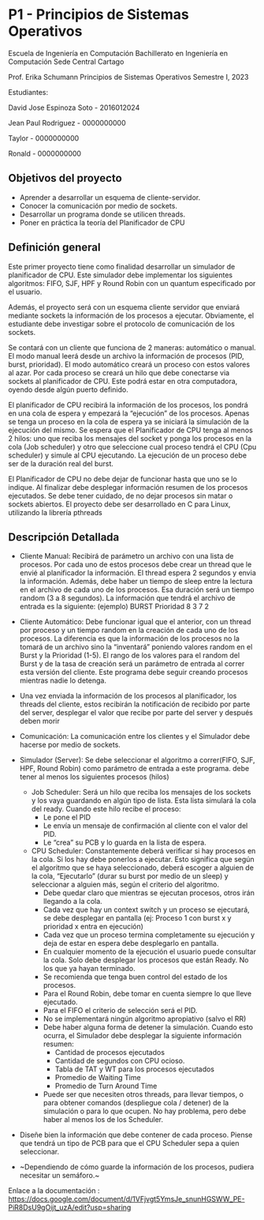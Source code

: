 # P1 - Principios de Sistemas Operativos

Escuela de Ingeniería en Computación
Bachillerato en Ingeniería en Computación
Sede Central Cartago

Prof. Erika Schumann
Principios de Sistemas Operativos
Semestre I, 2023

Estudiantes: 

David Jose Espinoza Soto - 2016012024

Jean Paul Rodriguez      - 0000000000

Taylor                   - 0000000000

Ronald                   - 0000000000

## Objetivos del proyecto
- Aprender a desarrollar un esquema de cliente-servidor.
- Conocer la comunicación por medio de sockets.
- Desarrollar un programa donde se utilicen threads.
- Poner en práctica la teoría del Planificador de CPU

## Definición general

Este primer proyecto tiene como finalidad desarrollar un simulador de planificador de CPU. Este simulador debe implementar los siguientes algoritmos: FIFO, SJF, HPF y Round Robin con un quantum especificado por el usuario.

Además, el proyecto será con un esquema cliente servidor que enviará mediante sockets la información de los procesos a ejecutar. Obviamente, el estudiante debe investigar sobre el protocolo de comunicación de los sockets.

Se contará con un cliente que funciona de 2 maneras: automático o manual. El modo manual leerá desde un archivo la información de procesos (PID, burst, prioridad). El modo automático creará un proceso con estos valores al azar. Por cada proceso se creará un hilo que debe conectarse via sockets al planificador de CPU. Este podrá estar en otra computadora, oyendo desde algún puerto definido.

El planificador de CPU recibirá la información de los procesos, los pondrá en una cola de espera y empezará la “ejecución” de los procesos. Apenas se tenga un proceso en la cola de espera ya se iniciará la simulación de la ejecución del mismo. Se espera que el Planificador de CPU tenga al menos 2 hilos: uno que reciba los mensajes del socket y ponga los procesos en la cola (Job scheduler) y otro que seleccione cual proceso tendrá el CPU (Cpu scheduler) y simule al CPU ejecutando. La ejecución de un proceso debe ser de la duración real del burst. 

El Planificador de CPU no debe dejar de funcionar hasta que uno se lo indique. Al finalizar debe desplegar información resumen de los procesos ejecutados. Se debe tener cuidado, de no dejar procesos sin matar o sockets abiertos. El proyecto debe ser desarrollado en C para Linux, utilizando la librería pthreads

## Descripción Detallada

- Cliente Manual: Recibirá de parámetro un archivo con una lista de procesos. Por cada uno de estos procesos debe crear un thread que le envié al planificador la información. El thread espera 2 segundos y envia la información. Además, debe haber un tiempo de sleep entre la lectura en el archivo de cada uno de los procesos. Esa duración será un tiempo random (3 a 8 segundos). La información que tendrá el archivo de entrada es la siguiente: (ejemplo)
  BURST Prioridad
      8         3
      7         2

- Cliente Automático: Debe funcionar igual que el anterior, con un thread por proceso y un tiempo random en la creación de cada uno de los procesos. La diferencia es que la información de los procesos no la tomará de un archivo sino la “inventará” poniendo valores random en el Burst y la Prioridad (1-5). El rango de los valores para el random del Burst y de la tasa de creación será un parámetro de entrada al correr esta versión del cliente. Este programa debe seguir creando procesos mientras nadie lo detenga.

- Una vez enviada la información de los procesos al planificador, los threads del cliente, estos recibirán la notificación de recibido por parte del server, desplegar el valor que recibe por parte del server y después deben morir

- Comunicación: La comunicación entre los clientes y el Simulador debe hacerse por medio de sockets. 

- Simulador (Server): Se debe seleccionar el algoritmo a correr(FIFO, SJF, HPF, Round Robin) como parámetro de entrada a este programa. debe tener al menos los siguientes procesos (hilos)
  - Job Scheduler: Será un hilo que reciba los mensajes de los sockets y los vaya guardando en algún tipo de lista. Esta lista simulará la cola del ready. Cuando este hilo recibe el proceso:
    - Le pone el PID
    - Le envía un mensaje de confirmación al cliente con el valor del PID. 
    - Le “crea” su PCB y lo guarda en la lista de espera.
  - CPU Scheduler: Constantemente deberá verificar si hay procesos en la cola. Si los hay debe ponerlos a ejecutar. Esto significa que según el algoritmo que se haya seleccionado, deberá escoger a alguien de la cola, “Ejecutarlo” (durar su burst por medio de un sleep) y seleccionar a alguien más, según el criterio del algoritmo. 
    - Debe quedar claro que mientras se ejecutan procesos, otros irán llegando a la cola.
    - Cada vez que hay un context switch y un proceso se ejecutará, se debe desplegar en pantalla (ej: Proceso 1 con burst x y prioridad x entra en ejecución)
    - Cada vez que un proceso termina completamente su ejecución y deja de estar en espera debe desplegarlo en pantalla.
    - En cualquier momento de la ejecución el usuario puede consultar la cola. Solo debe desplegar los procesos que están Ready. No los que ya hayan terminado. 
    - Se recomienda que tenga buen control del estado de los procesos. 
    - Para el Round Robin, debe tomar en cuenta siempre lo que lleve ejecutado. 
    - Para el FIFO el criterio de selección será el PID.
    - No se implementará ningún algoritmo apropiativo (salvo el RR)
    - Debe haber alguna forma de detener la simulación. Cuando esto ocurra, el Simulador debe desplegar la siguiente información resumen:
      - Cantidad de procesos ejecutados
      - Cantidad de segundos con CPU ocioso. 
      - Tabla de TAT y WT para los procesos ejecutados
      - Promedio de Waiting Time
      - Promedio de Turn Around Time
    - Puede ser que necesiten otros threads, para llevar tiempos, o para obtener comandos (despliegue cola / detener) de la simulación o para lo que ocupen. No hay problema, pero debe haber al menos los de los Scheduler.
- Diseñe bien la información que debe contener de cada proceso. Piense que tendrá un tipo de PCB para que el CPU Scheduler sepa a quien seleccionar.
- ~Dependiendo de cómo guarde la información de los procesos, pudiera necesitar un semáforo.~

Enlace a la documentación : https://docs.google.com/document/d/1VFjvgt5YmsJe_snunHGSWW_PE-PiR8DsU9gOijt_uzA/edit?usp=sharing
